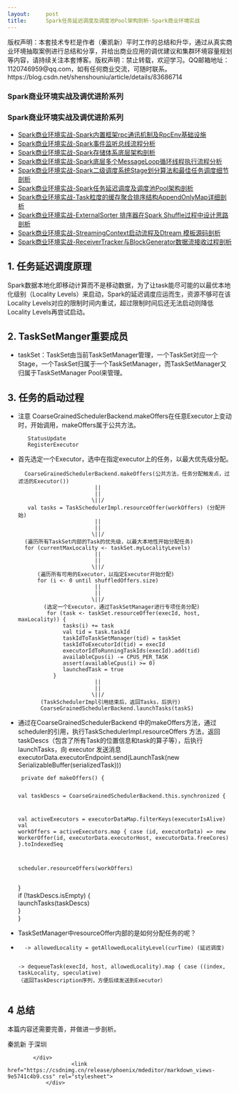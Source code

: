 ```yaml
---
layout:     post
title:      Spark任务延迟调度及调度池Pool架构剖析-Spark商业环境实战
---
```

<div id="article_content" class="article_content clearfix csdn-tracking-statistics" data-pid="blog" data-mod="popu_307" data-dsm="post">
								<div class="article-copyright">
					版权声明：本套技术专栏是作者（秦凯新）平时工作的总结和升华，通过从真实商业环境抽取案例进行总结和分享，并给出商业应用的调优建议和集群环境容量规划等内容，请持续关注本套博客。版权声明：禁止转载，欢迎学习。QQ邮箱地址：1120746959@qq.com，如有任何商业交流，可随时联系。					https://blog.csdn.net/shenshouniu/article/details/83686714				</div>
								            <div id="content_views" class="markdown_views prism-atom-one-dark">
							<!-- flowchart 箭头图标 勿删 -->
							<svg xmlns="http://www.w3.org/2000/svg" style="display: none;"><path stroke-linecap="round" d="M5,0 0,2.5 5,5z" id="raphael-marker-block" style="-webkit-tap-highlight-color: rgba(0, 0, 0, 0);"></path></svg>
							<h3><a id="Spark_1"></a>Spark商业环境实战及调优进阶系列</h3>
<h3><a id="Spark_2"></a>Spark商业环境实战及调优进阶系列</h3>
<ul>
<li><a href="https://juejin.im/post/5bd55b4de51d4579470247eb" rel="nofollow">Spark商业环境实战-Spark内置框架rpc通讯机制及RpcEnv基础设施 </a></li>
<li><a href="https://juejin.im/post/5bd583f0e51d452c296ef5dd" rel="nofollow">Spark商业环境实战-Spark事件监听总线流程分析</a></li>
<li><a href="https://juejin.im/post/5bd854955188255ca65da7ed" rel="nofollow">Spark商业环境实战-Spark存储体系底层架构剖析</a></li>
<li><a href="https://juejin.im/post/5bd8553af265da0adb311f58" rel="nofollow">Spark商业环境实战-Spark底层多个MessageLoop循环线程执行流程分析</a></li>
<li><a href="https://juejin.im/post/5bd88932f265da0ae5056199" rel="nofollow">Spark商业环境实战-Spark二级调度系统Stage划分算法和最佳任务调度细节剖析</a></li>
<li><a href="https://juejin.im/post/5bdc2676f265da611b57cd20" rel="nofollow">Spark商业环境实战-Spark任务延迟调度及调度池Pool架构剖析</a></li>
<li><a href="https://juejin.im/post/5bdd0a87f265da612859937d" rel="nofollow">Spark商业环境实战-Task粒度的缓存聚合排序结构AppendOnlyMap详细剖析</a></li>
<li><a href="https://juejin.im/post/5bdd3ac86fb9a049d7471f52" rel="nofollow">Spark商业环境实战-ExternalSorter 排序器在Spark Shuffle过程中设计思路剖析</a></li>
<li><a href="https://juejin.im/post/5bdb091ff265da392b2c51bf" rel="nofollow">Spark商业环境实战-StreamingContext启动流程及Dtream 模板源码剖析</a></li>
<li><a href="https://juejin.im/post/5bdb0e76e51d456c6f1cc45f" rel="nofollow">Spark商业环境实战-ReceiverTracker与BlockGenerator数据流接收过程剖析</a></li>
</ul>
<h2><a id="1__14"></a>1. 任务延迟调度原理</h2>
<p>Spark数据本地化即移动计算而不是移动数据，为了让task能尽可能的以最优本地化级别（Locality Levels）来启动，Spark的延迟调度应运而生，资源不够可在该Locality Levels对应的限制时间内重试，超过限制时间后还无法启动则降低Locality Levels再尝试启动。</p>
<h2><a id="2_TaskSetManger_18"></a>2. TaskSetManger重要成员</h2>
<ul>
<li>taskSet：TaskSet由当前TaskSetManager管理，一个TaskSet对应一个Stage，一个TaskSet归属于一个TaskSetManager，而TaskSetManager又归属于TaskSetManager Pool来管理。</li>
</ul>
<h2><a id="3__22"></a>3. 任务的启动过程</h2>
<ul>
<li>
<p>注意 CoarseGrainedSchedulerBackend.makeOffers在任意Executor上变动时，开始调用，makeOffers属于公共方法。</p>
<pre><code>   StatusUpdate
   RegisterExecutor
</code></pre>
</li>
<li>
<p>首先选定一个Executor，选中在指定executor上的任务，以最大优先级分配。</p>
<pre><code>  CoarseGrainedSchedulerBackend.makeOffers(公共方法，任务分配触发点，过滤活的Executor())
                        ||
                        ||
                       \||/
   val tasks = TaskSchedulerImpl.resourceOffer(workOffers) (分配开始)
                        ||
                        ||
                       \||/
  (遍历所有TaskSet内部的Task的优先级，以最大本地性开始分配任务)
  for (currentMaxLocality &lt;- taskSet.myLocalityLevels) 
                        ||
                        ||
                       \||/
      (遍历所有可用的Executor，以指定Executor开始分配)
      for (i &lt;- 0 until shuffledOffers.size)  
                        ||
                        ||
                       \||/
        (选定一个Executor，通过TaskSetManager进行专项任务分配)
         for (task &lt;- taskSet.resourceOffer(execId, host, maxLocality)) {  
              tasks(i) += task
              val tid = task.taskId
              taskIdToTaskSetManager(tid) = taskSet
              taskIdToExecutorId(tid) = execId
              executorIdToRunningTaskIds(execId).add(tid)
              availableCpus(i) -= CPUS_PER_TASK
              assert(availableCpus(i) &gt;= 0)
              launchedTask = true
           }
                        ||
                        ||
                       \||/
       (TaskSchedulerImpl引用结束后，返回Tasks，后执行)
       CoarseGrainedSchedulerBackend.launchTasks(taskS)  
</code></pre>
</li>
<li>
<p>通过在CoarseGrainedSchedulerBackend 中的makeOffers方法，通过scheduler的引用，执行TaskSchedulerImpl.resourceOffers 方法，返回taskDescs（包含了所有Task的位置信息和task的算子等），后执行launchTasks，向 executor 发送消息executorData.executorEndpoint.send(LaunchTask(new SerializableBuffer(serializedTask)))</p>
<pre><code> private def makeOffers() {
 
 val taskDescs = CoarseGrainedSchedulerBackend.this.synchronized {
 
 val activeExecutors = executorDataMap.filterKeys(executorIsAlive)
 val workOffers = activeExecutors.map {
   case (id, executorData) =&gt;
     new WorkerOffer(id, executorData.executorHost, executorData.freeCores)
 }.toIndexedSeq
 
  scheduler.resourceOffers(workOffers)
</code></pre>
<p>}<br>
if (!taskDescs.isEmpty) {<br>
launchTasks(taskDescs)<br>
}<br>
}</p>
</li>
<li>
<p>TaskSetManager中resourceOffer内部的是如何分配任务的呢？</p>
</li>
<li>
<pre><code>  -&gt; allowedLocality = getAllowedLocalityLevel(curTime) (延迟调度)

  -&gt; dequeueTask(execId, host, allowedLocality).map { case ((index, taskLocality,
     speculative)  （返回TaskDescription序列，方便后续发送到Executor）
</code></pre>
</li>
</ul>
<h2><a id="4__95"></a>4 总结</h2>
<p>本篇内容还需要完善，并做进一步剖析。</p>
<p>秦凯新 于深圳</p>

            </div>
						<link href="https://csdnimg.cn/release/phoenix/mdeditor/markdown_views-9e5741c4b9.css" rel="stylesheet">
                </div>